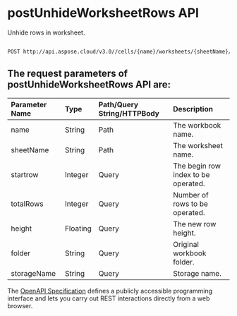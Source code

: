 # **postUnhideWorksheetRows API**

Unhide rows in worksheet. 

```bash

POST http://api.aspose.cloud/v3.0//cells/{name}/worksheets/{sheetName}/cells/rows/unhide

```

## The request parameters of **postUnhideWorksheetRows** API are: 

| Parameter Name | Type | Path/Query String/HTTPBody | Description | 
| :- | :- | :- |:- | 
|name|String|Path|The workbook name.|
|sheetName|String|Path|The worksheet name.|
|startrow|Integer|Query|The begin row index to be operated.|
|totalRows|Integer|Query|Number of rows to be operated.|
|height|Floating|Query|The new row height.|
|folder|String|Query|Original workbook folder.|
|storageName|String|Query|Storage name.|


The [OpenAPI Specification](https://reference.aspose.cloud/cells/#/CellsController/PostUnhideWorksheetRows) defines a publicly accessible programming interface and lets you carry out REST interactions directly from a web browser.
